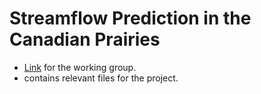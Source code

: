 # Streamflow Prediction in the Canadian Prairies
- [Link](https://community.ai.science/streamflow-prediction-in-the-canadian-prairies) for the working group.
- contains relevant files for the project.
